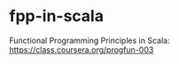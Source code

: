 fpp-in-scala
============

Functional Programming Principles in Scala: https://class.coursera.org/progfun-003
